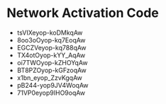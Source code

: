 # Network Activation Code
* tsVIXeyop-koDMkqAw
* 8oo3oOyop-kq7EoqAw
* EGCZVeyop-kq788qAw
* TX4otOyop-kYY_AqAw
* oi7TWOyop-kZHOYqAw
* BT8PZOyop-kGFzoqAw
* x1bn_eyop_ZzvKgqAw
* pB244-yop9JV4WoqAw
* 71VP0eyop9IHO9oqAw